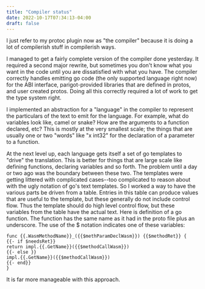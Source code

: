 ```yaml
---
title: "Compiler status"
date: 2022-10-17T07:34:13-04:00
draft: false
---
```

I just refer to my protoc plugin now as "the compiler" because it is doing a lot of
compilerish stuff in compilerish ways.

I managed to get a fairly complete version of the compiler done yesterday.   It required
a second major rewrite, but sometimes you don't know what you want in the code until
you are dissatisfied with what you have.  The compiler correctly handles emitting go
code (the only supported language right now) for the ABI interface, parigot-provided
libraries that are defined in protos, and user created protos.  Doing all this 
correctly required a lot of work to get the type system right.

I implemented an abstraction for a "language" in the compiler to represent the
particulars of the text to emit for the language.  For example, what do variables
look like, camel or snake? How are the arguments to a function declared, etc?  This 
is mostly at the very smallest scale; the things that are usually one or two 
"words" like "x int32" for the declaration of a parameter to a function.

At the next level up, each language gets itself a set of go templates to "drive"
the translation.  This is better for things that are large scale like defining
functions, declaring variables and so forth.  The problem until a day or two ago
was the boundary between these two.  The templates were getting littered with
complicated cases--too complicated to reason about with the ugly notation of go's
text templates.  So I worked a way to have the various parts be driven from a table.
Entries in this table can produce values that are useful to the template, but these
generally do not include control flow.  Thus the template should do high level
control flow, but these variables from the table have the actual text.  Here is
definition of a go function.  The function has the same name as it had in the 
proto file plus an underscore.  The use of the $ notation indicates one of these
variables:
```
func {{.WasmMethodName}}_({{$methParamDeclWasm}}) {{$methodRet}} {
{{- if $needsRet}}
return impl.{{.GetName}}({{$methodCallWasm}})
{{- else }}
impl.{{.GetName}}({{$methodCallWasm}})
{{- end}}
}
```

It is far more manageable with this approach.






